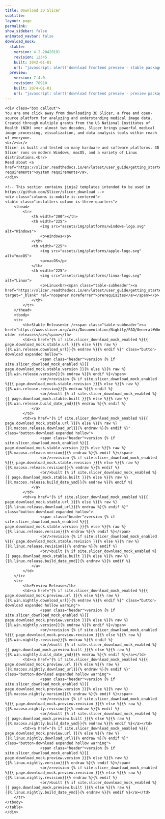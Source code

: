 ```yaml
---
title: Download 3D Slicer
subtitle:
layout: page
permalink:
show_sidebar: false
animated_navbar: false
download_mock:
  stable:
    version: 4.2.20420101
    revision: 12345
    built: 2042-01-01
    url: "javascript: alert('download frontend preview - stable package download button clicked');"
  preview:
    version: 7.4.0
    revision: 78910
    built: 2074-01-01
    url: "javascript: alert('download frontend preview - preview package download button clicked');"
---
```

<div class="download" markdown="0">


    <div class="box callout">
    You are one click away from downloading 3D Slicer, a free and open-source platform for analyzing and understanding medical image data.
    Created through multiple grants from the US National Institutes of Health (NIH) over almost two decades, Slicer brings powerful medical image processing, visualization, and data analysis tools within reach of everyone.
    <br/><br/>
    Slicer is built and tested on many hardware and software platforms. 3D Slicer runs on modern Windows, macOS, and a variety of Linux distributions.<br/>
    Read about <a href="https://slicer.readthedocs.io/en/latest/user_guide/getting_started.html#system-requirements">system requirements</a>.
    </div>

    <!-- This section contains jinja2 templates intended to be used in https://github.com/Slicer/slicer_download -->
    <div class="columns is-mobile is-centered">
    <table class="installers column is-three-quarters">
        <thead>
            <tr>
                <th width="200"></th>
                <th width="225">
                    <img src="assets/img/platforms/windows-logo.svg" alt="Windows">
                    <p>Windows</p>
                </th>
                <th width="225">
                    <img src="assets/img/platforms/apple-logo.svg" alt="macOS">
                    <p>macOS</p>
                </th>
                <th width="225">
                    <img src="assets/img/platforms/linux-logo.svg" alt="Linux">
                    <p>Linux<br><span class="table-subheader"><a href="https://slicer.readthedocs.io/en/latest/user_guide/getting_started.html#linux" target="_blank" rel="noopener noreferrer">prerequisites</a></span></p>
                </th>
            </tr>
        </thead>
        <tbody>
        <tr>
            <th>Stable Release<br /><span class="table-subheader"><a href="https://www.slicer.org/wiki/Documentation/Nightly/FAQ/General#Where_can_I_download_Slicer.3F">access older releases</a></span></th>
            <td><a href="{% if site.slicer_download_mock_enabled %}{{ page.download_mock.stable.url }}{% else %}{% raw %}{{R.win.release.download_url}}{% endraw %}{% endif %}" class="button-download expanded hollow">
                    <span class="header">version {% if site.slicer_download_mock_enabled %}{{ page.download_mock.stable.version }}{% else %}{% raw %}{{R.win.release.version}}{% endraw %}{% endif %}</span>
                    <br/>revision {% if site.slicer_download_mock_enabled %}{{ page.download_mock.stable.revision }}{% else %}{% raw %}{{R.win.release.revision}}{% endraw %}{% endif %}
                    <br/>built {% if site.slicer_download_mock_enabled %}{{ page.download_mock.stable.built }}{% else %}{% raw %}{{R.win.release.build_date_ymd}}{% endraw %}{% endif %}
                </a>
            </td>
            <td><a href="{% if site.slicer_download_mock_enabled %}{{ page.download_mock.stable.url }}{% else %}{% raw %}{{R.macosx.release.download_url}}{% endraw %}{% endif %}" class="button-download expanded hollow">
                    <span class="header">version {% if site.slicer_download_mock_enabled %}{{ page.download_mock.stable.version }}{% else %}{% raw %}{{R.macosx.release.version}}{% endraw %}{% endif %}</span>
                    <br/>revision {% if site.slicer_download_mock_enabled %}{{ page.download_mock.stable.revision }}{% else %}{% raw %}{{R.macosx.release.revision}}{% endraw %}{% endif %}
                    <br/>built {% if site.slicer_download_mock_enabled %}{{ page.download_mock.stable.built }}{% else %}{% raw %}{{R.macosx.release.build_date_ymd}}{% endraw %}{% endif %}
                </a>
            </td>
            <td><a href="{% if site.slicer_download_mock_enabled %}{{ page.download_mock.stable.url }}{% else %}{% raw %}{{R.linux.release.download_url}}{% endraw %}{% endif %}" class="button-download expanded hollow">
                    <span class="header">version {% if site.slicer_download_mock_enabled %}{{ page.download_mock.stable.version }}{% else %}{% raw %}{{R.linux.release.version}}{% endraw %}{% endif %}</span>
                    <br/>revision {% if site.slicer_download_mock_enabled %}{{ page.download_mock.stable.revision }}{% else %}{% raw %}{{R.linux.release.revision}}{% endraw %}{% endif %}
                    <br/>built {% if site.slicer_download_mock_enabled %}{{ page.download_mock.stable.built }}{% else %}{% raw %}{{R.linux.release.build_date_ymd}}{% endraw %}{% endif %}
                </a>
            </td>
        </tr>
        <tr>
            <th>Preview Release</th>
            <td><a href="{% if site.slicer_download_mock_enabled %}{{ page.download_mock.preview.url }}{% else %}{% raw %}{{R.win.nightly.download_url}}{% endraw %}{% endif %}" class="button-download expanded hollow warning">
                    <span class="header">version {% if site.slicer_download_mock_enabled %}{{ page.download_mock.preview.version }}{% else %}{% raw %}{{R.win.nightly.version}}{% endraw %}{% endif %}</span>
                    <br/>revision {% if site.slicer_download_mock_enabled %}{{ page.download_mock.preview.revision }}{% else %}{% raw %}{{R.win.nightly.revision}}{% endraw %}{% endif %}
                    <br/>built {% if site.slicer_download_mock_enabled %}{{ page.download_mock.preview.built }}{% else %}{% raw %}{{R.win.nightly.build_date_ymd}}{% endraw %}{% endif %}</a></td>
            <td><a href="{% if site.slicer_download_mock_enabled %}{{ page.download_mock.preview.url }}{% else %}{% raw %}{{R.macosx.nightly.download_url}}{% endraw %}{% endif %}" class="button-download expanded hollow warning">
                    <span class="header">version {% if site.slicer_download_mock_enabled %}{{ page.download_mock.preview.version }}{% else %}{% raw %}{{R.macosx.nightly.version}}{% endraw %}{% endif %}</span>
                    <br/>revision {% if site.slicer_download_mock_enabled %}{{ page.download_mock.preview.revision }}{% else %}{% raw %}{{R.macosx.nightly.revision}}{% endraw %}{% endif %}
                    <br/>built {% if site.slicer_download_mock_enabled %}{{ page.download_mock.preview.built }}{% else %}{% raw %}{{R.macosx.nightly.build_date_ymd}}{% endraw %}{% endif %}</a></td>
            <td><a href="{% if site.slicer_download_mock_enabled %}{{ page.download_mock.preview.url }}{% else %}{% raw %}{{R.linux.nightly.download_url}}{% endraw %}{% endif %}" class="button-download expanded hollow warning">
                    <span class="header">version {% if site.slicer_download_mock_enabled %}{{ page.download_mock.preview.version }}{% else %}{% raw %}{{R.linux.nightly.version}}{% endraw %}{% endif %}</span>
                    <br/>revision {% if site.slicer_download_mock_enabled %}{{ page.download_mock.preview.revision }}{% else %}{% raw %}{{R.linux.nightly.revision}}{% endraw %}{% endif %}
                    <br/>built {% if site.slicer_download_mock_enabled %}{{ page.download_mock.preview.built }}{% else %}{% raw %}{{R.linux.nightly.build_date_ymd}}{% endraw %}{% endif %}</a></td>
        </tr>
    </tbody>
    </table>
    </div>
</div>
